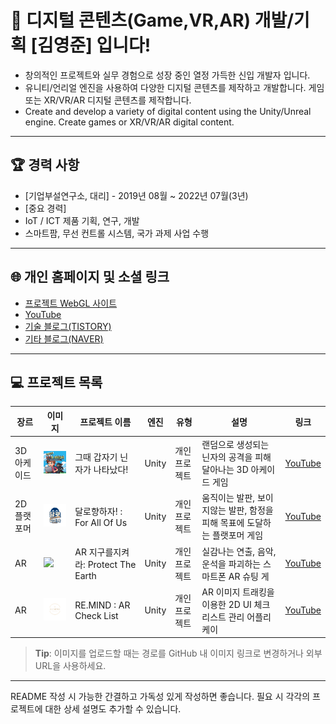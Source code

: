 # 👋 디지털 콘텐츠(Game,VR,AR) 개발/기획 [김영준] 입니다!

- 창의적인 프로젝트와 실무 경험으로 성장 중인 열정 가득한 신입 개발자 입니다.
- 유니티/언리얼 엔진을 사용하여 다양한 디지털 콘텐츠를 제작하고 개발합니다. 게임 또는 XR/VR/AR 디지털 콘텐츠를 제작합니다.
- Create and develop a variety of digital content using the Unity/Unreal engine. Create games or XR/VR/AR digital content.

---

## 🏆 경력 사항
- [기업부설연구소, 대리] - 2019년 08월 ~ 2022년 07월(3년)
- [중요 경력]
- IoT / ICT 제품 기획, 연구, 개발
- 스마트팜, 무선 컨트롤 시스템, 국가 과제 사업 수행

---

## 🌐 개인 홈페이지 및 소셜 링크
- [프로젝트 WebGL 사이트](https://kyj931221.github.io/DevPort/entrance)
- [YouTube](https://www.youtube.com/@%EA%B9%80%EC%98%81%EC%A4%80-l2z)
- [기술 블로그(TISTORY)](https://kyj931221.tistory.com/)
- [기타 블로그(NAVER)](https://blog.naver.com/opa1003)

---

## 💻 프로젝트 목록

| 장르 | 이미지 | 프로젝트 이름 | 엔진 | 유형 | 설명 | 링크 |
|--------|--------|---------------|------|------|------|------|
|3D 아케이드| <img src="https://github.com/kyj931221/01.Then-a-ninja-suddenly-appeared/blob/main/Main_Dodge/Assets/Image/App_Icon.png" width="100" /> | 그때 갑자기 닌자가 나타났다! | Unity | 개인 프로젝트 | 랜덤으로 생성되는 닌자의 공격을 피해 달아나는 3D 아케이드 게임 | [YouTube](https://youtu.be/Glp0o2QQ7OE?si=2zMwMkQbuy0_3idI) |
|2D 플랫포머| <img src="https://github.com/kyj931221/02.for-all-of-us/blob/main/ForAOU/Assets/Image/Go%20to%20the%20moon.png" width="100" /> | 달로향하자! : For All Of Us | Unity | 개인 프로젝트 | 움직이는 발판, 보이지않는 발판, 함정을 피해 목표에 도달하는 플랫포머 게임 | [YouTube](https://youtu.be/9kRKZsyv2NQ?si=L3eqRcAW0Dwz6iLN) |
|AR| <img src="https://github.com/kyj931221/03.Protect-the-Earth/blob/main/Protect%20the%20Earth/Assets/Images/NEW%20%EC%A7%80%EA%B5%AC%EB%A5%BC%20%EC%A7%80%EC%BC%9C%EB%9D%BC.png" width="100" /> | AR 지구를지켜라: Protect The Earth | Unity | 개인 프로젝트 | 실감나는 연출, 음악, 운석을 파괴하는 스마트폰 AR 슈팅 게 | [YouTube](https://youtu.be/3ULUfv5EggE?si=5Kouzo2wytVX0sEN) |
|AR| <img src="https://github.com/kyj931221/04.ARC/blob/main/arc/Assets/Image/Re_mind_logo.png" width="100" /> | RE.MIND : AR Check List | Unity | 개인 프로젝트 | AR 이미지 트래킹을 이용한 2D UI 체크리스트 관리 어플리케이 | [YouTube](https://youtu.be/rV8lyufHbgM?si=3O8XcO4y0JiljDOT) |

> **Tip**: 이미지를 업로드할 때는 경로를 GitHub 내 이미지 링크로 변경하거나 외부 URL을 사용하세요. 

---

README 작성 시 가능한 간결하고 가독성 있게 작성하면 좋습니다. 필요 시 각각의 프로젝트에 대한 상세 설명도 추가할 수 있습니다.
